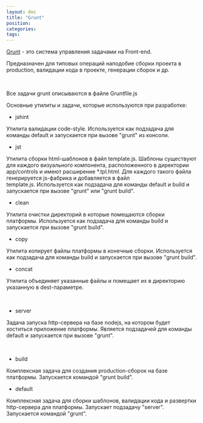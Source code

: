 ```yaml
---
layout: doc
title: "Grunt"
position: 
categories: 
tags: 
---
```


[Grunt](http://gruntjs.com/) - это система управления задачами на Front-end.

Предназначен для типовых операций наподобие сборки проекта в production, валидации кода в проекте, генерации сборок и др.

 

Все задачи grunt описываются в файле Gruntfile.js

Основные утилиты и задачи, которые используются при разработке:

* jshint

Утилита валидации code-style. Используется как подзадача для команды default и запускается при вызове "grunt" из консоли.

* jst

Утилита сборки html-шаблонов в файл template.js. Шаблоны существуют для каждого визуального компонента, расположенного в директории app/controls и имеют расширение *.tpl.html. Для каждого такого файла генерируется js-фабрика и добавляется в файл template.js. Используется как подзадача для команды default и build и запускается при вызове "grunt" или "grunt build".

* clean

Утилита очистки директорий в которые помещаются сборки платформы. Используется как подзадача для команды build и запускается при вызове "grunt build".

* copy

Утилита копирует файлы платформы в конечные сборки. Используется как подзадача для команды build и запускается при вызове "grunt build".

* concat

Утилита объединяет указанные файлы и помещает их в директорию указанную в dest-параметре.

 

* server

Задача запуска http-сервера на базе nodejs, на котором будет хоститься приложение платформы. Является подзадачей для команды default и запускается при вызове "grunt".

 

* build

Комплексная задача для создания production-сборок на базе платформы. Запускается командой "grunt build".

* default

Комплексная задача для сборки шаблонов, валидации кода и развертки http-сервера для платформы. Запускает подзадачу "server". Запускается командой "grunt".

 

